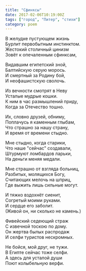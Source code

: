 ```yaml
---
title: "Сфинксы"
date: 2017-02-06T10:19:00Z
tags: ["город", "Питер", "стихи"]
category: poem
---
```


В желудке пустующем жизнь   
Бурлит первобытным инстинктом.   
Жестокий столичный цинизм   
Зовёт к опечаленным сфинксам, 

Видавшим египетский зной,   
Балтийскую серую морось.   
И смертный за Родину бой,   
И неофашистскую сволочь. 

Из вечности смотрят в Неву   
Усталые мудрые кошки.   
К ним в час размышлений приду,   
Когда за Отечество тошно. 

Их, словно друзей, обниму,   
Поплачусь я каменным глыбам,   
Что страшно за нашу страну,   
И время от времени стыдно. 

Мне стыдно, когда старики,   
Что наше "сейчас" создавали,   
Штурмуют ломбардов ларьки,   
На деньги меняя медали. 

Мне страшно от взгляда больниц,   
Разбитых, молящихся Богу,   
Считающих мелочь на шприц,   
Где выжить лишь сильные могут. 

И тяжко вздохнёт сиенит,   
Согретый моими руками.   
И сердце его заболит.   
(Живой он, ни сколько не камень.) 

Фивейский седеющий страж   
С извечной тоскою по дому.   
Он жертва былых распродаж   
И селфи туристов нескромных. 

Не бойся, мой друг, не тужи.   
В Египте сейчас тоже селфи.   
А здесь для усталой души   
Поют колыбельную верфи.   

